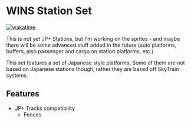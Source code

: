 # WINS Station Set

[![wakatime](https://wakatime.com/badge/user/3ccfe070-205f-4eef-826d-419a0ac19311/project/1f5ff741-a34c-4481-9c9f-e8379ed1e9b6.svg)](https://wakatime.com/badge/user/3ccfe070-205f-4eef-826d-419a0ac19311/project/1f5ff741-a34c-4481-9c9f-e8379ed1e9b6)

This is not yet JP+ Stations, but I'm working on the sprites - and maybe there will be some advanced stuff added in the future (auto platforms, buffers, also passenger and cargo on station platforms, etc.)

This set features a set of Japanese style platforms. Some of them are not based on Japanese stations though, rather they are based off SkyTrain systems.

## Features

- JP+ Tracks compatibility
  - Fences
